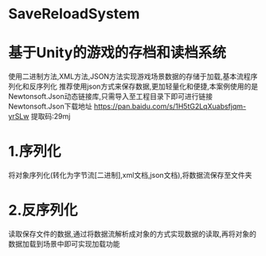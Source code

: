 # SaveReloadSystem
# 基于Unity的游戏的存档和读档系统

使用二进制方法,XML方法,JSON方法实现游戏场景数据的存储于加载,基本流程序列化和反序列化
推荐使用json方式来保存数据,更加轻量化和便捷,本案例使用的是Newtonsoft.Json动态链接库,只需导入至工程目录下即可进行链接
Newtonsoft.Json下载地址 https://pan.baidu.com/s/1H5tG2LqXuabsfjqm-yrSLw 提取码:29mj
# 1.序列化
将对象序列化(转化为字节流[二进制],xml文档,json文档),将数据流保存至文件夹
# 2.反序列化
读取保存文件的数据,通过将数据流解析成对象的方式实现数据的读取,再将对象的数据加载到场景中即可实现加载功能
